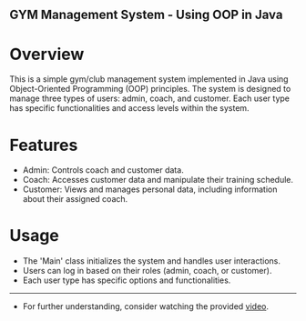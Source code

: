 ## GYM Management System - Using OOP in Java

# Overview
This is a simple gym/club management system implemented in Java using Object-Oriented Programming (OOP) principles. 
The system is designed to manage three types of users: admin, coach, and customer. Each user type has specific functionalities and access levels within the system.

# Features
- Admin: Controls coach and customer data.
- Coach: Accesses customer data and manipulate their training schedule.
- Customer: Views and manages personal data, including information about their assigned coach.
# Usage
- The 'Main' class initializes the system and handles user interactions.
- Users can log in based on their roles (admin, coach, or customer).
- Each user type has specific options and functionalities.
 ---------
- For further understanding, consider watching the provided [video](https://www.facebook.com/100005382192758/videos/688375146282760/). 
